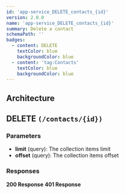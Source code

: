 ```yaml
---
id: 'app-service_DELETE_contacts_{id}'
version: 2.0.0
name: 'app-service_DELETE_contacts_{id}'
summary: Delete a contact
schemaPath: ''
badges:
  - content: DELETE
    textColor: blue
    backgroundColor: blue
  - content: 'tag:Contacts'
    textColor: blue
    backgroundColor: blue
---
```

## Architecture
<NodeGraph />



## DELETE `(/contacts/{id})`

### Parameters
- **limit** (query): The collection items limit
- **offset** (query): The collection items offset




### Responses
**200 Response**
<SchemaViewer file="response-200.json" maxHeight="500" id="response-200" />
      **401 Response**
<SchemaViewer file="response-401.json" maxHeight="500" id="response-401" />
